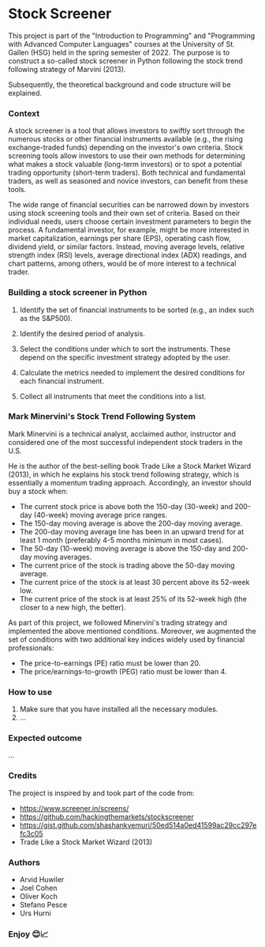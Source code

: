 # Stock Screener

This project is part of the "Introduction to Programming" and "Programming with Advanced Computer Languages" courses at the University of St. Gallen (HSG) held in the spring semester of 2022. The purpose is to construct a so-called stock screener in Python following the stock trend following strategy of Marvini (2013).

Subsequently, the theoretical background and code structure will be explained.

### Context

A stock screener is a tool that allows investors to swiftly sort through the numerous stocks or other financial instruments available (e.g., the rising exchange-traded funds) depending on the investor's own criteria. Stock screening tools allow investors to use their own methods for determining what makes a stock valuable (long-term investors) or to spot a potential trading opportunity (short-term traders). Both technical and fundamental traders, as well as seasoned and novice investors, can benefit from these tools.

The wide range of financial securities can be narrowed down by investors using stock screening tools and their own set of criteria. Based on their individual needs, users choose certain investment parameters to begin the process. A fundamental investor, for example, might be more interested in market capitalization, earnings per share (EPS), operating cash flow, dividend yield, or similar factors. Instead, moving average levels, relative strength index (RSI) levels, average directional index (ADX) readings, and chart patterns, among others, would be of more interest to a technical trader.

### Building a stock screener in Python

1.	Identify the set of financial instruments to be sorted (e.g., an index such as the S&P500).

2.	Identify the desired period of analysis.

3.  Select the conditions under which to sort the instruments. These depend on the specific investment strategy adopted by the user.

4.	Calculate the metrics needed to implement the desired conditions for each financial instrument.

5.	Collect all instruments that meet the conditions into a list.

### Mark Minervini's Stock Trend Following System
Mark Minervini is a technical analyst, acclaimed author, instructor and considered one of the most successful independent stock traders in the U.S.

He is the author of the best-selling book Trade Like a Stock Market Wizard (2013), in which he explains his stock trend following strategy, which is essentially a momentum trading approach. Accordingly, an investor should buy a stock when:
- The current stock price is above both the 150-day (30-week) and 200-day (40-week) moving average price ranges.
- The 150-day moving average is above the 200-day moving average.
- The 200-day moving average line has been in an upward trend for at least 1 month (preferably 4-5 months minimum in most cases).
- The 50-day (10-week) moving average is above the 150-day and 200-day moving averages.
- The current price of the stock is trading above the 50-day moving average.
- The current price of the stock is at least 30 percent above its 52-week low.
- The current price of the stock is at least 25% of its 52-week high (the closer to a new high, the better).

As part of this project, we followed Minervini's trading strategy and implemented the above mentioned conditions. Moreover, we augmented the set of conditions with two additional key indices widely used by financial professionals:
- The price-to-earnings (PE) ratio must be lower than 20.
- The price/earnings-to-growth (PEG) ratio must be lower than 4.

### How to use
1. Make sure that you have installed all the necessary modules.
2. ...

### Expected outcome
...

### Credits
The project is inspired by and took part of the code from:
- https://www.screener.in/screens/
- https://github.com/hackingthemarkets/stockscreener
- https://gist.github.com/shashankvemuri/50ed514a0ed41599ac29cc297efc3c05
- Trade Like a Stock Market Wizard (2013)

### Authors
- Arvid Huwiler
- Joel Cohen
- Oliver Koch
- Stefano Pesce
- Urs Hurni

### Enjoy 😊📈
